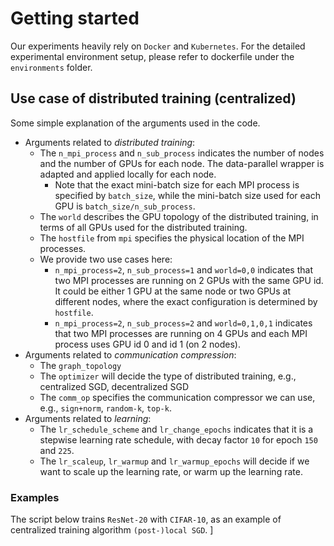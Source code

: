 # Getting started
Our experiments heavily rely on `Docker` and `Kubernetes`. For the detailed experimental environment setup, please refer to dockerfile under the `environments` folder.


## Use case of distributed training (centralized)
Some simple explanation of the arguments used in the code.
* Arguments related to *distributed training*:
    * The `n_mpi_process` and `n_sub_process` indicates the number of nodes and the number of GPUs for each node. The data-parallel wrapper is adapted and applied locally for each node.
        * Note that the exact mini-batch size for each MPI process is specified by `batch_size`, while the mini-batch size used for each GPU is `batch_size/n_sub_process`.
    * The `world` describes the GPU topology of the distributed training, in terms of all GPUs used for the distributed training.
    * The `hostfile` from `mpi` specifies the physical location of the MPI processes.
    * We provide two use cases here:
        * `n_mpi_process=2`, `n_sub_process=1` and `world=0,0` indicates that two MPI processes are running on 2 GPUs with the same GPU id. It could be either 1 GPU at the same node or two GPUs at different nodes, where the exact configuration is determined by `hostfile`.
        * `n_mpi_process=2`, `n_sub_process=2` and `world=0,1,0,1` indicates that two MPI processes are running on 4 GPUs and each MPI process uses GPU id 0 and id 1 (on 2 nodes).
* Arguments related to *communication compression*:
    * The `graph_topology` 
    * The `optimizer` will decide the type of distributed training, e.g., centralized SGD, decentralized SGD
    * The `comm_op` specifies the communication compressor we can use, e.g., `sign+norm`, `random-k`, `top-k`.
* Arguments related to *learning*:
    * The `lr_schedule_scheme` and `lr_change_epochs` indicates that it is a stepwise learning rate schedule, with decay factor `10` for epoch `150` and `225`.
    * The `lr_scaleup`, `lr_warmup` and `lr_warmup_epochs` will decide if we want to scale up the learning rate, or warm up the learning rate.

### Examples
The script below trains `ResNet-20` with `CIFAR-10`, as an example of centralized training algorithm `(post-)local SGD`.
]